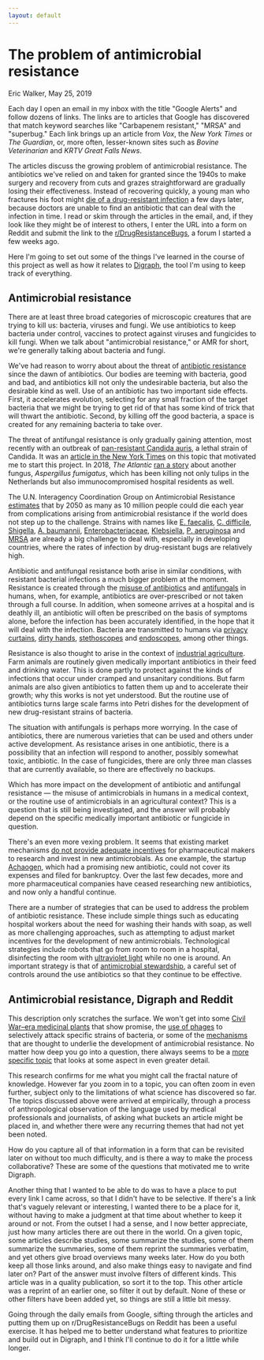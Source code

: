 ```yaml
---
layout: default
---
```


# The problem of antimicrobial resistance
<byline>Eric Walker, May 25, 2019</byline>

Each day I open an email in my inbox with the title "Google Alerts" and follow dozens of links.
The links are to articles that Google has discovered that match keyword searches like
"Carbapenem resistant," "MRSA" and "superbug." Each link brings up an article from *Vox*, the
*New York Times* or *The Guardian*, or, more often, lesser-known sites such as *Bovine Veterinarian* and
*KRTV Great Falls News*.

The articles discuss the growing problem of antimicrobial resistance. The
antibiotics we've relied on and taken for granted since the 1940s to make surgery and
recovery from cuts and grazes straightforward are gradually losing their effectiveness. Instead
of recovering quickly, a young man
who fractures his foot might
[die of a drug-resistant infection](https://digraph.app/wiki/topics/5f99db26-bc1e-4a87-ba16-6a5d2eb87999)
a few days later, because doctors are unable to find an antibiotic that can deal with the infection in time.
I read or skim through the articles in the email, and, if they look like they might
be of interest to others, I enter the URL into a form on Reddit and submit the link to the
[r/DrugResistanceBugs](https://www.reddit.com/r/drugresistantbugs), a forum I started a few
weeks ago.

Here I'm going to set out some of the things I've learned in the course of this project as well as
how it relates to [Digraph](https://digraph.app), the tool I'm using to keep track of everything.

## Antimicrobial resistance

There are at least three broad categories of microscopic creatures that are trying to kill us: bacteria,
viruses and fungi.  We use antibiotics to keep bacteria under control, vaccines to protect
against viruses and fungicides to kill fungi.  When we talk about "antimicrobial resistance," or AMR
for short, we're generally talking about bacteria and fungi.

We've had reason to worry about about the threat of
[antibiotic resistance](https://digraph.app/wiki/topics/08896547-9923-4667-946c-c62a42baf939)
since the dawn of antibiotics.  Our bodies are teeming with bacteria, good and bad, and antibiotics
kill not only the undesirable bacteria, but also the desirable kind as well.
Use of an antibiotic has two important side effects.  First, it accelerates evolution, selecting for any small fraction
of the target bacteria that we might be trying to get rid of that has some kind of trick that will
thwart the antibiotic. Second, by killing off the good bacteria, a space is created for any
remaining bacteria to take over.

The threat of antifungal resistance is only gradually gaining attention, most recently with an outbreak of
[pan-resistant Candida auris](https://digraph.app/wiki/topics/ad502ce4-022e-4e18-be00-c6ffa9e2c5a5), a lethal strain of
Candida. It was an [article in the New York Times](https://www.nytimes.com/2019/04/06/health/drug-resistant-candida-auris.html)
on this topic that motivated me to start this project.  In 2018, *The Atlantic*
[ran a story](https://www.theatlantic.com/science/archive/2018/11/when-tulips-kill/574489/) about
another fungus, *Aspergillus fumigatus*, which has been killing not only tulips in the Netherlands
but also immunocompromised hospital residents as well.

The U.N. Interagency Coordination Group on Antimicrobial Resistance
[estimates](https://digraph.app/wiki/topics/44632072-dc30-45c7-84a2-a0620dda3682) that by 2050 as many as 10
million people could die each year from complications arising from antimicrobial resistance if the
world does not step up to the challenge.  Strains with names like
[E. faecalis](https://digraph.app/wiki/topics/83ed17bf-ea22-485f-9821-274a832b2ac0),
[C. difficile](https://digraph.app/wiki/topics/c99c06ba-3f30-4e00-8490-ef4c460d3466),
[Shigella](https://digraph.app/wiki/topics/603d0ab7-90cd-448c-85ba-aa15ac596599),
[A. baumannii](https://digraph.app/wiki/topics/c9ccd0b2-02ab-428b-96ef-8ccb7934d4b2),
[Enterobacteriaceae](https://digraph.app/wiki/topics/7c68815b-0d50-4f7f-9b39-d586bc02d2bb),
[Klebsiella](https://digraph.app/wiki/topics/e607870d-40df-4907-adfb-e5df2f3b8d27),
[P. aeruginosa](https://digraph.app/wiki/topics/6cddcc4c-a09f-40f3-b944-0c1cdd19d4cb) and
[MRSA](https://digraph.app/wiki/topics/67534341-7352-437f-89ef-c019d3de5f5e) are already a big challenge
to deal with, especially in developing countries, where the rates of infection by drug-resistant bugs
are relatively high.

Antibiotic and antifungal resistance both arise in similar conditions, with resistant bacterial infections
a much bigger problem at the moment. Resistance is created through the
[misuse of antibiotics](https://digraph.app/wiki/topics/83e5fcce-97bc-4c26-b32b-9494376ea623) and
[antifungals](https://digraph.app/wiki/topics/2f3c6351-74b7-4d40-b3f7-8a0b9d2f281d) in humans, when, for example,
antibiotics are over-prescribed or not taken through a full course. In addition, when someone arrives at a hospital
and is deathly ill, an antibiotic will often be prescribed on the basis of symptoms alone,
before the infection has been accurately identified, in the hope that it will deal with the infection.
Bacteria are transmitted to humans via
[privacy curtains](https://digraph.app/wiki/topics/a2bb20c1-3e9a-4f00-823b-c5a74de0cbea),
[dirty hands](https://digraph.app/wiki/topics/3f6e143c-6660-487b-901d-7de58abcb05b),
[stethoscopes](https://digraph.app/wiki/topics/3ebe5045-0e39-4895-8765-c07879a0bf59) and
[endoscopes](https://digraph.app/wiki/topics/5ec157a0-7726-4acc-9946-b4b7e68e9f90), among other things.

Resistance is also thought to arise in the context of
[industrial agriculture](https://digraph.app/wiki/topics/9bba852b-3451-42ba-9dc6-3d1a9c3fa5ae).
Farm animals are routinely given medically important antibiotics in their feed and drinking water.
This is done partly to protect against the
kinds of infections that occur under cramped and unsanitary conditions.  But farm animals are also given
antibiotics to fatten them up and to accelerate their growth; why this works is not yet understood.  But the
routine use of antibiotics turns large scale farms into Petri dishes for the development of new drug-resistant
strains of bacteria.

The situation with antifungals is perhaps more worrying. In the case of antibiotics, there are numerous varieties
that can be used and others under active development.  As resistance arises in one antibiotic, there is a
possibility that an infection will respond to another, possibly somewhat toxic, antibiotic.  In the case of
fungicides, there are only three man classes that are currently available, so there are effectively no backups.

Which has more impact on the development of antibiotic and antifungal resistance — the misuse of antimicrobials
in humans in a medical context, or the routine use of antimicrobials in an agricultural context?  This is
a question that is still being investigated, and the answer will probably depend on the specific medically
important antibiotic or fungicide in question.

There's an even more vexing problem. It seems that existing market mechanisms [do not provide adequate
incentives](https://digraph.app/wiki/topics/83bf2e85-05b6-44db-b04a-11b433026cc6) for pharmaceutical makers
to research and invest in new antimicrobials. As one example, the startup
[Achaogen](https://digraph.app/wiki/topics/d1c0a5ca-2170-4436-a8ad-b0074e0a6695), which had a promising new
antibiotic, could not cover its expenses and filed for bankruptcy.  Over the last few decades, more and more
pharmaceutical companies have ceased researching new antibiotics, and now only a handful continue.

There are a number of strategies that can be used to address the problem of antibiotic resistance. These
include simple things such as educating hospital workers about the need for washing their hands with soap,
as well as more challenging approaches, such as attempting to adjust market incentives for the development of
new antimicrobials.  Technological strategies include
robots that go from room to room in a hospital, disinfecting the room with
[ultraviolet light](https://digraph.app/wiki/topics/2b8e2aab-fad3-47e1-80c8-249f9a188a85)
while no one is around.  An important strategy is that of
[antimicrobial stewardship](https://digraph.app/wiki/topics/388e6187-2052-4e62-9147-ade2ef002a4f), a
careful set of controls around the use antibiotics so that they continue to be effective.

## Antimicrobial resistance, Digraph and Reddit

This description only scratches the surface. We won't get into some
[Civil War–era medicinal plants](https://digraph.app/wiki/topics/1cc739a8-577f-4ec9-b4a4-27e8a1efecb0) that
show promise, the [use of phages](https://digraph.app/wiki/topics/8c443fc2-c1d0-4c3e-8b46-9a8765495b92)
to selectively attack specific strains of bacteria, or some of the
[mechanisms](https://digraph.app/wiki/topics/eb03df6d-6a6f-4d05-b28a-ee46c25163ee) that are thought to
underlie the development of antimicrobial resistance.  No matter how deep you go into a question, there always
seems to be a [more specific topic](https://digraph.app/wiki/topics/68b5f8e4-f4eb-4982-89f8-404163e38c9c)
that looks at some aspect in even greater detail.

This research confirms for me what you might call the fractal nature of knowledge. However far
you zoom in to a topic, you can often zoom in even further, subject only to the limitations of what
science has discovered so far.  The topics discussed above were arrived at empirically, through a process of
anthropological observation of the language used by medical professionals and journalists, of asking what
buckets an article might be placed in, and whether there were any recurring themes that had not yet been noted.

How do you capture all of that information in a form that can be revisited later on without too much difficulty,
and is there a way to make the process collaborative?  These are some of the questions that motivated me
to write Digraph.

Another thing that I wanted to be able to do was to have a place to put every link I came across,
so that I didn't have to be selective.  If there's a link that's vaguely relevant or interesting, I wanted
there to be a place for it, without having to make a judgment at that time about whether to keep it around or
not.  From the outset I had a sense, and I now better appreciate, just how many articles there are out there
in the world. On a given topic, some articles describe studies, some summarize the studies, some of
them summarize the summaries, some of them reprint the summaries verbatim, and yet others give broad overviews
many weeks later.  How do you both keep all those links around, and also make things easy to navigate and
find later on?  Part of the answer must involve filters of different kinds.  This article was in a quality
publication, so sort it to the top.  This other article was a reprint of an earlier one, so filter it out
by default.  None of these or other filters have been added yet, so things are still a little bit messy.

Going through the daily emails from Google, sifting through the articles and putting them up on
r/DrugResistanceBugs on Reddit has been a useful exercise.  It has helped me to better understand what
features to prioritize and build out in Digraph, and I think I'll continue to do it for a little while
longer.
